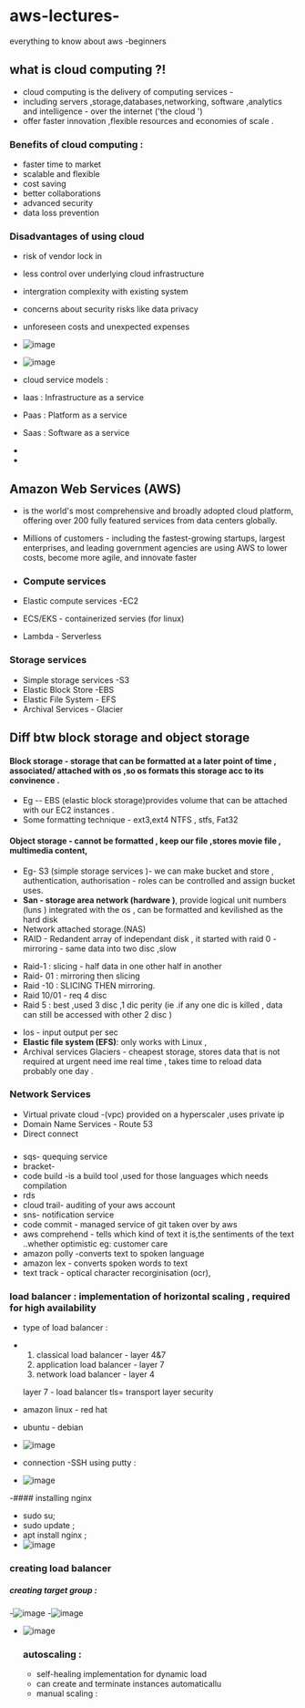 # aws-lectures-
everything to know about aws -beginners 

## what is cloud computing ?!
- cloud computing is the delivery of computing services -
- including servers ,storage,databases,networking, software ,analytics and intelligence - over the internet ('the cloud ')
- offer faster innovation ,flexible resources and economies of scale .
  
### Benefits of cloud computing :
- faster time to market 
- scalable and flexible
- cost saving
- better collaborations
- advanced security
- data loss prevention

### Disadvantages of using cloud 
 - risk of vendor lock in
 - less control over underlying cloud infrastructure
 - intergration complexity with existing system
 - concerns about security risks like data privacy
 - unforeseen costs and unexpected expenses

- ![image](https://github.com/A-d-i-ti/aws-lectures-/assets/142913419/09c65ee7-6035-4c3f-bf7b-490bf41c2520)
- ![image](https://github.com/A-d-i-ti/aws-lectures-/assets/142913419/efad10f0-ba59-4e69-8594-ee7d2cff1952)

- cloud service models :
- Iaas : Infrastructure as a service
- Paas : Platform as a service 
- Saas : Software as a service
- 
- 

## **Amazon Web Services (AWS)**
- is the world's most comprehensive and broadly adopted cloud platform, offering over 200 fully featured services from data centers globally.
-  Millions of customers - including the fastest-growing startups, largest enterprises, and leading government agencies are using AWS to lower costs, become more agile, and innovate faster

-  ### Compute services
-  Elastic compute services -EC2
-  ECS/EKS - containerized servies (for linux)
-  Lambda - Serverless
  ### Storage services 
 - Simple storage services -S3
 - Elastic Block Store -EBS
 - Elastic File System - EFS
 - Archival Services - Glacier
  
## Diff btw block storage and object storage 
#### Block storage - storage that can be formatted at a later point of time , associated/ attached with os ,so os formats this storage acc to its convinence .
- Eg -- EBS (elastic block storage)provides volume that can be attached with our EC2 instances .
- Some formatting technique - ext3,ext4  NTFS , stfs, Fat32 
#### Object storage - cannot be formatted , keep our file ,stores movie file , multimedia content,
- Eg- S3 (simple storage services )- we can make bucket and store , authentication, authorisation - roles can be controlled and assign bucket uses.
- **San - storage area network (hardware )**, provide logical unit numbers (luns )  integrated with the os , can be formatted and kevilished as the hard disk 
- Network attached storage.(NAS) 
- RAID - Redandent array of independant disk , it started with raid 0 - mirroring - same data into two disc ,slow 
+ Raid-1 : slicing - half data in one other half in another 
+ Raid- 01 : mirroring then slicing 
+ Raid -10 : SLICING THEN mirroring. 
+ Raid 10/01 - req 4 disc 
+ Raid 5 : best ,used 3 disc ,1 dic perity (ie .if any one dic is killed , data can still be accessed with other 2 disc ) 
- Ios - input output per sec 
- **Elastic file system (EFS)**: only works with Linux , 
- Archival services  Glaciers - cheapest  storage, stores data that is not required at urgent need ime real time , takes time to reload data probably one day .
### Network Services 
- Virtual private cloud -(vpc) provided on a hyperscaler  ,uses private ip
- Domain Name Services - Route 53
- Direct connect 
###
- sqs- quequing service
- bracket-
- code build -is a build tool ,used for those languages which needs compilation
- rds
- cloud trail- auditing of your aws account 
- sns- notification service
- code commit - managed service of git taken over by aws
- aws comprehend - tells which kind of text it is,the sentiments of the text ..whether optimistic eg: customer care
- amazon polly -converts text to spoken language
- amazon lex - converts spoken words to text
- text track - optical character recorginisation (ocr),

### load balancer : implementation of horizontal scaling , required for high availability 
- type of load balancer :
- 1. classical load balancer - layer 4&7
  2. application load balancer - layer 7
  3. network load balancer - layer 4

  layer 7 - load balancer
  tls= transport layer security 
 - amazon linux - red hat
 - ubuntu - debian

 - ![image](https://github.com/A-d-i-ti/aws-lectures-/assets/142913419/8883a73f-a64f-4709-bd1a-2295842e33f9)

 - connection -SSH  using putty : 
 - ![image](https://github.com/A-d-i-ti/aws-lectures-/assets/142913419/ca6a11ed-f933-4a80-b4da-d613fc32e6bb)

 -####  installing nginx
 - sudo su;
 - sudo update ;
 - apt install nginx ;
 - ![image](https://github.com/A-d-i-ti/aws-lectures-/assets/142913419/0148a789-31d2-4d7b-81d9-6e8c5eaaf4a1)

### creating load balancer 
##### creating target group :
-![image](https://github.com/A-d-i-ti/aws-lectures-/assets/142913419/3d8a5f86-8587-4688-8a1e-3abad9184d0e)
-![image](https://github.com/A-d-i-ti/aws-lectures-/assets/142913419/f1894d00-a6a0-41c7-8a58-b6e08067de8f)


- ![image](https://github.com/A-d-i-ti/aws-lectures-/assets/142913419/d7c285ba-eec5-453e-9315-26b775498301)


  ### autoscaling :
  - self-healing implementation for dynamic load
  - can create and terminate instances automaticallu
  - manual scaling : 
